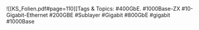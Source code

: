 
![[KS_Folien.pdf#page=110]]Tags & Topics:
   #400GbE.
   #1000Base-ZX
   #10-Gigabit-Ethernet
   #200GBE
   #Sublayer
   #Gigabit
   #800GbE
   #gigabit
   #1000Base
